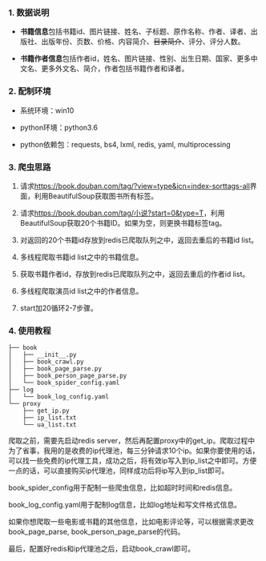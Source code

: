 ### 1. 数据说明

+ **书籍信息**包括书籍id、图片链接、姓名、子标题、原作名称、作者、译者、出版社、出版年份、页数、价格、内容简介、~~目录简介~~、评分、评分人数。

+ **书籍作者信息**包括作者id，姓名、图片链接、性别、出生日期、国家、更多中文名、更多外文名、简介，作者包括书籍作者和译者。

### 2. 配制环境

+ 系统环境：win10

+ python环境：python3.6

+ python依赖包：requests, bs4, lxml, redis, yaml, multiprocessing

### 3. 爬虫思路

1. 请求<https://book.douban.com/tag/?view=type&icn=index-sorttags-all>界面，利用BeautifulSoup获取图书所有标签。

2. 请求<https://book.douban.com/tag/小说?start=0&type=T>，利用BeautifulSoup获取20个书籍ID。如果为空，则更换书籍标签tag。

3. 对返回的20个书籍id存放到redis已爬取队列之中，返回去重后的书籍id list。

4. 多线程爬取书籍id list之中的书籍信息。

5. 获取书籍作者id，存放到redis已爬取队列之中，返回去重后的作者id list。

6. 多线程爬取演员id list之中的作者信息。

7. start加20循环2-7步骤。

### 4. 使用教程

```shell
├── book
│   ├── __init__.py
│   ├── book_crawl.py
│   ├── book_page_parse.py
│   ├── book_person_page_parse.py
│   └── book_spider_config.yaml
├── log
│   └── book_log_config.yaml
└── proxy
    ├── get_ip.py
    ├── ip_list.txt
    └── ua_list.txt
```

爬取之前，需要先启动redis server，然后再配置proxy中的get_ip。爬取过程中为了省事，我用的是收费的ip代理池，每三分钟请求10个ip。如果你要使用的话，可以找一些免费的ip代理工具，成功之后，将有效ip写入到ip_list之中即可。方便一点的话，可以直接购买ip代理池，同样成功后将ip写入到ip_list即可。

book_spider_config用于配制一些爬虫信息，比如超时时间和redis信息。

book_log_config.yaml用于配制log信息，比如log地址和写文件格式信息。

如果你想爬取一些电影或书籍的其他信息，比如电影评论等，可以根据需求更改book_page_parse, book_person_page_parse的代码。

最后，配置好redis和ip代理池之后，启动book_crawl即可。

